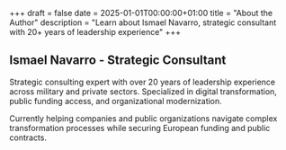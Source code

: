 +++ 
draft = false
date = 2025-01-01T00:00:00+01:00
title = "About the Author"
description = "Learn about Ismael Navarro, strategic consultant with 20+ years of leadership experience"
+++

## Ismael Navarro - Strategic Consultant

Strategic consulting expert with over 20 years of leadership experience across military and private sectors. Specialized in digital transformation, public funding access, and organizational modernization.

Currently helping companies and public organizations navigate complex transformation processes while securing European funding and public contracts.
